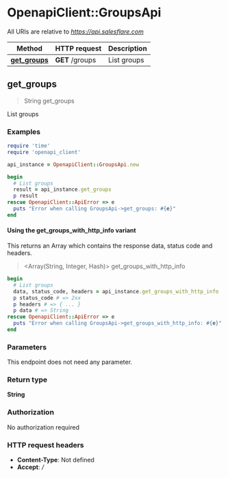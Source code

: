 # OpenapiClient::GroupsApi

All URIs are relative to *https://api.salesflare.com*

| Method | HTTP request | Description |
| ------ | ------------ | ----------- |
| [**get_groups**](GroupsApi.md#get_groups) | **GET** /groups | List groups |


## get_groups

> String get_groups

List groups

### Examples

```ruby
require 'time'
require 'openapi_client'

api_instance = OpenapiClient::GroupsApi.new

begin
  # List groups
  result = api_instance.get_groups
  p result
rescue OpenapiClient::ApiError => e
  puts "Error when calling GroupsApi->get_groups: #{e}"
end
```

#### Using the get_groups_with_http_info variant

This returns an Array which contains the response data, status code and headers.

> <Array(String, Integer, Hash)> get_groups_with_http_info

```ruby
begin
  # List groups
  data, status_code, headers = api_instance.get_groups_with_http_info
  p status_code # => 2xx
  p headers # => { ... }
  p data # => String
rescue OpenapiClient::ApiError => e
  puts "Error when calling GroupsApi->get_groups_with_http_info: #{e}"
end
```

### Parameters

This endpoint does not need any parameter.

### Return type

**String**

### Authorization

No authorization required

### HTTP request headers

- **Content-Type**: Not defined
- **Accept**: */*

